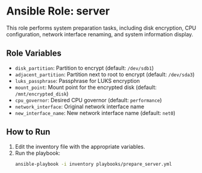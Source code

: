# Ansible Role: server

This role performs system preparation tasks, including disk encryption, CPU configuration, network interface renaming, and system information display.

## Role Variables
- `disk_partition`: Partition to encrypt (default: `/dev/sdb1`)
- `adjacent_partition`: Partition next to root to encrypt (default: `/dev/sda3`)
- `luks_passphrase`: Passphrase for LUKS encryption
- `mount_point`: Mount point for the encrypted disk (default: `/mnt/encrypted_disk`)
- `cpu_governor`: Desired CPU governor (default: `performance`)
- `network_interface`: Original network interface name
- `new_interface_name`: New network interface name (default: `net0`)

## How to Run
1. Edit the inventory file with the appropriate variables.
2. Run the playbook:
   ```bash
   ansible-playbook -i inventory playbooks/prepare_server.yml


